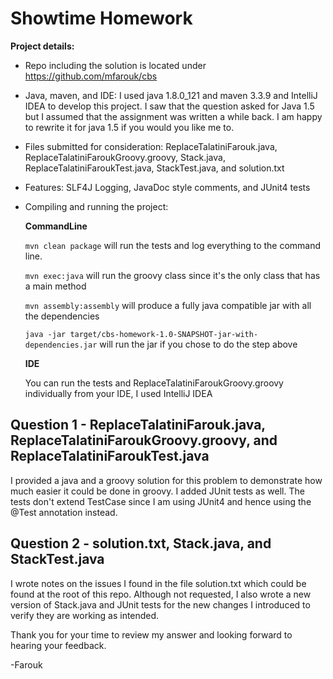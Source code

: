# Showtime Homework

**Project details:**

- Repo including the solution is located under https://github.com/mfarouk/cbs

- Java, maven, and IDE: I used java 1.8.0_121 and maven 3.3.9 and IntelliJ IDEA to develop this project. I saw that the question asked for Java 1.5 but I assumed that the assignment was written a while back. I am happy to rewrite it for java 1.5 if you would you like me to.

- Files submitted for consideration: ReplaceTalatiniFarouk.java, ReplaceTalatiniFaroukGroovy.groovy, Stack.java, ReplaceTalatiniFaroukTest.java, StackTest.java, and solution.txt

- Features: SLF4J Logging, JavaDoc style comments, and JUnit4 tests

- Compiling and running the project: 

     **CommandLine**

    ``mvn clean package`` will run the tests and log everything to the command line.

    ``mvn exec:java`` will run the groovy class since it's the only class that has a main method

    ``mvn assembly:assembly`` will produce a fully java compatible jar with all the dependencies

    ``java -jar target/cbs-homework-1.0-SNAPSHOT-jar-with-dependencies.jar`` will run the jar if you chose to do the step above

    **IDE**

    You can run the tests and ReplaceTalatiniFaroukGroovy.groovy individually from your IDE, I used IntelliJ IDEA  

## Question 1 - ReplaceTalatiniFarouk.java, ReplaceTalatiniFaroukGroovy.groovy, and ReplaceTalatiniFaroukTest.java

I provided a java and a groovy solution for this problem to demonstrate how much easier it could be done in groovy. I added JUnit tests as well. The tests don't extend TestCase since I am using JUnit4 and hence using the @Test annotation instead.

## Question 2 - solution.txt, Stack.java, and StackTest.java

I wrote notes on the issues I found in the file solution.txt which could be found at the root of this repo. Although not requested, I also wrote a new version of Stack.java and JUnit tests for the new changes I introduced to verify they are working as intended.

Thank you for your time to review my answer and looking forward to hearing your feedback.

-Farouk







 


